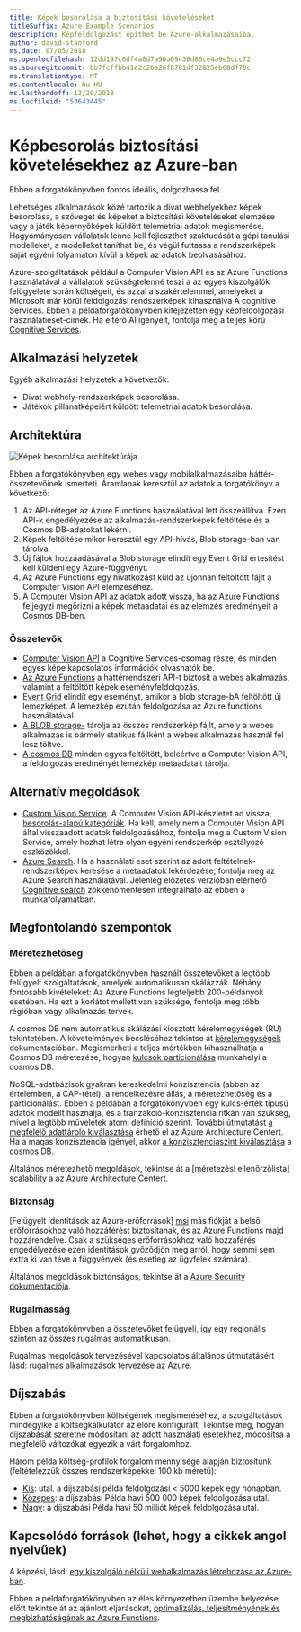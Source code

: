 ```yaml
---
title: Képek besorolása a biztosítási követeléseket
titleSuffix: Azure Example Scenarios
description: Képfeldolgozást építhet be Azure-alkalmazásaiba.
author: david-stanford
ms.date: 07/05/2018
ms.openlocfilehash: 12dd197c6df4a8d7a90a09436d86ce4a9e5ccc72
ms.sourcegitcommit: bb7fcffbb41e2c26a26f8781df32825eb60df70c
ms.translationtype: MT
ms.contentlocale: hu-HU
ms.lasthandoff: 12/20/2018
ms.locfileid: "53643445"
---
```

# <a name="image-classification-for-insurance-claims-on-azure"></a>Képbesorolás biztosítási követelésekhez az Azure-ban

Ebben a forgatókönyvben fontos ideális, dolgozhassa fel.

Lehetséges alkalmazások közé tartozik a divat webhelyekhez képek besorolása, a szöveget és képeket a biztosítási követeléseket elemzése vagy a játék képernyőképek küldött telemetriai adatok megismerése. Hagyományosan vállalatok lenne kell fejleszthet szaktudását a gépi tanulási modelleket, a modelleket taníthat be, és végül futtassa a rendszerképek saját egyéni folyamaton kívül a képek az adatok beolvasásához.

Azure-szolgáltatások például a Computer Vision API és az Azure Functions használatával a vállalatok szükségtelenné teszi a az egyes kiszolgálók felügyelete során költségeit, és azzal a szakértelemmel, amelyeket a Microsoft már körül feldolgozási rendszerképek kihasználva A cognitive Services. Ebben a példaforgatókönyvben kifejezetten egy képfeldolgozási használatieset-címek. Ha eltérő AI igényeit, fontolja meg a teljes körű [Cognitive Services](/azure/#pivot=products&panel=ai).

## <a name="relevant-use-cases"></a>Alkalmazási helyzetek

Egyéb alkalmazási helyzetek a következők:

- Divat webhely-rendszerképek besorolása.
- Játékok pillanatképeiért küldött telemetriai adatok besorolása.

## <a name="architecture"></a>Architektúra

![Képek besorolása architektúrája][architecture]

Ebben a forgatókönyvben egy webes vagy mobilalkalmazásaiba háttér-összetevőinek ismerteti. Áramlanak keresztül az adatok a forgatókönyv a következő:

1. Az API-réteget az Azure Functions használatával lett összeállítva. Ezen API-k engedélyezése az alkalmazás-rendszerképek feltöltése és a Cosmos DB-adatokat lekérni.
2. Képek feltöltése mikor keresztül egy API-hívás, Blob storage-ban van tárolva.
3. Új fájlok hozzáadásával a Blob storage elindít egy Event Grid értesítést kell küldeni egy Azure-függvényt.
4. Az Azure Functions egy hivatkozást küld az újonnan feltöltött fájlt a Computer Vision API elemzéséhez.
5. A Computer Vision API az adatok adott vissza, ha az Azure Functions feljegyzi megőrizni a képek metaadatai és az elemzés eredményeit a Cosmos DB-ben.

### <a name="components"></a>Összetevők

- [Computer Vision API](/azure/cognitive-services/computer-vision/home) a Cognitive Services-csomag része, és minden egyes képe kapcsolatos információk olvashatók be.
- [Az Azure Functions](/azure/azure-functions/functions-overview) a háttérrendszeri API-t biztosít a webes alkalmazás, valamint a feltöltött képek eseményfeldolgozás.
- [Event Grid](/azure/event-grid/overview) elindít egy eseményt, amikor a blob storage-bA feltöltött új lemezképet. A lemezkép ezután feldolgozása az Azure functions használatával.
- [A BLOB storage-](/azure/storage/blobs/storage-blobs-introduction) tárolja az összes rendszerkép fájlt, amely a webes alkalmazás is bármely statikus fájlként a webes alkalmazás használ fel lesz töltve.
- [A cosmos DB](/azure/cosmos-db/introduction) minden egyes feltöltött, beleértve a Computer Vision API, a feldolgozás eredményét lemezkép metaadatait tárolja.

## <a name="alternatives"></a>Alternatív megoldások

- [Custom Vision Service](/azure/cognitive-services/custom-vision-service/home). A Computer Vision API-készletet ad vissza, [besorolás-alapú kategóriák][cv-categories]. Ha kell, amely nem a Computer Vision API által visszaadott adatok feldolgozásához, fontolja meg a Custom Vision Service, amely hozhat létre olyan egyéni rendszerkép osztályozó eszközökkel.
- [Azure Search](/azure/search/search-what-is-azure-search). Ha a használati eset szerint az adott feltételnek-rendszerképek keresése a metaadatok lekérdezése, fontolja meg az Azure Search használatával. Jelenleg előzetes verzióban elérhető [Cognitive search](/azure/search/cognitive-search-concept-intro) zökkenőmentesen integrálható az ebben a munkafolyamatban.

## <a name="considerations"></a>Megfontolandó szempontok

### <a name="scalability"></a>Méretezhetőség

Ebben a példában a forgatókönyvben használt összetevőket a legtöbb felügyelt szolgáltatások, amelyek automatikusan skálázzák. Néhány fontosabb kivételeket: Az Azure Functions legfeljebb 200-példányok esetében. Ha ezt a korlátot mellett van szüksége, fontolja meg több régióban vagy alkalmazás tervek.

A cosmos DB nem automatikus skálázási kiosztott kérelemegységek (RU) tekintetében. A követelmények becsléséhez tekintse át [kérelemegységek](/azure/cosmos-db/request-units) dokumentációban. Megismerheti a teljes mértékben kihasználhatja a Cosmos DB méretezése, hogyan [kulcsok particionálása](/azure/cosmos-db/partition-data) munkahelyi a cosmos DB.

NoSQL-adatbázisok gyakran kereskedelmi konzisztencia (abban az értelemben, a CAP-tétel), a rendelkezésre állás, a méretezhetőség és a particionálást. Ebben a példában a forgatókönyvben egy kulcs-érték típusú adatok modellt használja, és a tranzakció-konzisztencia ritkán van szükség, mivel a legtöbb műveletek atomi definíció szerint. További útmutatást [a megfelelő adattároló kiválasztása](../../guide/technology-choices/data-store-overview.md) érhető el az Azure Architecture Centert. Ha a magas konzisztencia igényel, akkor [a konzisztenciaszint kiválasztása](/azure/cosmos-db/consistency-levels) a cosmos DB.

Általános méretezhető megoldások, tekintse át a [méretezési ellenőrzőlista] [ scalability] a az Azure Architecture Centert.

### <a name="security"></a>Biztonság

[Felügyelt identitások az Azure-erőforrások] [ msi] más fiókját a belső erőforrásokhoz való hozzáférést biztosítanak, és az Azure Functions majd hozzárendelve. Csak a szükséges erőforrásokhoz való hozzáférés engedélyezése ezen identitások győződjön meg arról, hogy semmi sem extra ki van téve a függvények (és esetleg az ügyfelek számára).

Általános megoldások biztonságos, tekintse át a [Azure Security dokumentációja][security].

### <a name="resiliency"></a>Rugalmasság

Ebben a forgatókönyvben a összetevőket felügyeli, így egy regionális szinten az összes rugalmas automatikusan.

Rugalmas megoldások tervezésével kapcsolatos általános útmutatásért lásd: [rugalmas alkalmazások tervezése az Azure][resiliency].

## <a name="pricing"></a>Díjszabás

Ebben a forgatókönyvben költségének megismeréséhez, a szolgáltatások mindegyike a költségkalkulátor az előre konfigurált. Tekintse meg, hogyan díjszabását szeretné módosítani az adott használati esetekhez, módosítsa a megfelelő változókat egyezik a várt forgalomhoz.

Három példa költség-profilok forgalom mennyisége alapján biztosítunk (feltételezzük összes rendszerképekkel 100 kb méretű):

- [Kis][small-pricing]: utal. a díjszabási példa feldolgozási &lt; 5000 képek egy hónapban.
- [Közepes][medium-pricing]: a díjszabási Példa havi 500 000 képek feldolgozása utal.
- [Nagy][large-pricing]: a díjszabási Példa havi 50 milliót képek feldolgozása utal.

## <a name="related-resources"></a>Kapcsolódó források (lehet, hogy a cikkek angol nyelvűek)

A képzési, lásd: [egy kiszolgáló nélküli webalkalmazás létrehozása az Azure-ban][serverless].

Ebben a példaforgatókönyvben az éles környezetben üzembe helyezése előtt tekintse át az ajánlott eljárásokat, [optimalizálás, teljesítményének és megbízhatóságának az Azure Functions][functions-best-practices].

<!-- links -->
[architecture]: ./media/architecture-intelligent-apps-image-processing.png
[small-pricing]: https://azure.com/e/f9b59d238b43423683db73f4a31dc380
[medium-pricing]: https://azure.com/e/7c7fc474db344b87aae93bc29ae27108
[large-pricing]: https://azure.com/e/cbadbca30f8640d6a061f8457a74ba7d
[cognitive-search]: /azure/search/cognitive-search-concept-intro
[serverless]: /azure/functions/tutorial-static-website-serverless-api-with-database
[cv-categories]: /azure/cognitive-services/computer-vision/home#the-86-category-concept
[resiliency]: /azure/architecture/resiliency/
[security]: /azure/security/
[scalability]: /azure/architecture/checklist/scalability
[functions-best-practices]: /azure/azure-functions/functions-best-practices
[msi]: /azure/app-service/app-service-managed-service-identity
